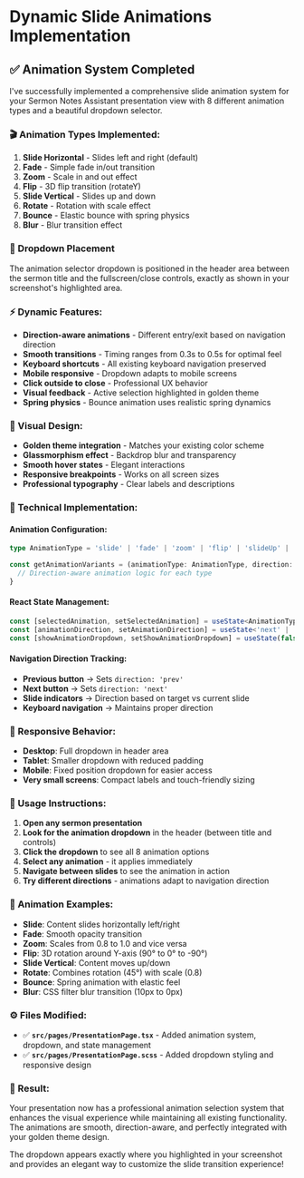 # Dynamic Slide Animations Implementation

## ✅ **Animation System Completed**

I've successfully implemented a comprehensive slide animation system for your Sermon Notes Assistant presentation view with 8 different animation types and a beautiful dropdown selector.

### **🎬 Animation Types Implemented:**

1. **Slide Horizontal** - Slides left and right (default)
2. **Fade** - Simple fade in/out transition
3. **Zoom** - Scale in and out effect
4. **Flip** - 3D flip transition (rotateY)
5. **Slide Vertical** - Slides up and down
6. **Rotate** - Rotation with scale effect
7. **Bounce** - Elastic bounce with spring physics
8. **Blur** - Blur transition effect

### **📍 Dropdown Placement**

The animation selector dropdown is positioned in the header area between the sermon title and the fullscreen/close controls, exactly as shown in your screenshot's highlighted area.

### **⚡ Dynamic Features:**

- **Direction-aware animations** - Different entry/exit based on navigation direction
- **Smooth transitions** - Timing ranges from 0.3s to 0.5s for optimal feel
- **Keyboard shortcuts** - All existing keyboard navigation preserved
- **Mobile responsive** - Dropdown adapts to mobile screens
- **Click outside to close** - Professional UX behavior
- **Visual feedback** - Active selection highlighted in golden theme
- **Spring physics** - Bounce animation uses realistic spring dynamics

### **🎨 Visual Design:**

- **Golden theme integration** - Matches your existing color scheme
- **Glassmorphism effect** - Backdrop blur and transparency
- **Smooth hover states** - Elegant interactions
- **Responsive breakpoints** - Works on all screen sizes
- **Professional typography** - Clear labels and descriptions

### **🔧 Technical Implementation:**

#### **Animation Configuration:**
```typescript
type AnimationType = 'slide' | 'fade' | 'zoom' | 'flip' | 'slideUp' | 'rotate' | 'bounce' | 'blur';

const getAnimationVariants = (animationType: AnimationType, direction: 'next' | 'prev') => {
  // Direction-aware animation logic for each type
}
```

#### **React State Management:**
```typescript
const [selectedAnimation, setSelectedAnimation] = useState<AnimationType>('slide');
const [animationDirection, setAnimationDirection] = useState<'next' | 'prev'>('next');
const [showAnimationDropdown, setShowAnimationDropdown] = useState(false);
```

#### **Navigation Direction Tracking:**
- **Previous button** → Sets `direction: 'prev'`
- **Next button** → Sets `direction: 'next'` 
- **Slide indicators** → Direction based on target vs current slide
- **Keyboard navigation** → Maintains proper direction

### **📱 Responsive Behavior:**

- **Desktop**: Full dropdown in header area
- **Tablet**: Smaller dropdown with reduced padding
- **Mobile**: Fixed position dropdown for easier access
- **Very small screens**: Compact labels and touch-friendly sizing

### **🎯 Usage Instructions:**

1. **Open any sermon presentation**
2. **Look for the animation dropdown** in the header (between title and controls)
3. **Click the dropdown** to see all 8 animation options
4. **Select any animation** - it applies immediately
5. **Navigate between slides** to see the animation in action
6. **Try different directions** - animations adapt to navigation direction

### **🔄 Animation Examples:**

- **Slide**: Content slides horizontally left/right
- **Fade**: Smooth opacity transition
- **Zoom**: Scales from 0.8 to 1.0 and vice versa
- **Flip**: 3D rotation around Y-axis (90° to 0° to -90°)
- **Slide Vertical**: Content moves up/down
- **Rotate**: Combines rotation (45°) with scale (0.8)
- **Bounce**: Spring animation with elastic feel
- **Blur**: CSS filter blur transition (10px to 0px)

### **⚙️ Files Modified:**

- ✅ **`src/pages/PresentationPage.tsx`** - Added animation system, dropdown, and state management
- ✅ **`src/pages/PresentationPage.scss`** - Added dropdown styling and responsive design

### **🎉 Result:**

Your presentation now has a professional animation selection system that enhances the visual experience while maintaining all existing functionality. The animations are smooth, direction-aware, and perfectly integrated with your golden theme design.

The dropdown appears exactly where you highlighted in your screenshot and provides an elegant way to customize the slide transition experience!
